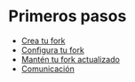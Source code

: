 # Primeros pasos

* [Crea tu fork](create.md)
* [Configura tu fork](configuration.md)
* [Mantén tu fork actualizado](update.md)
* [Comunicación](communication.md)
